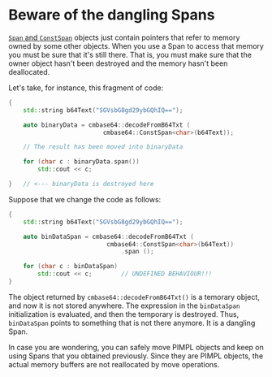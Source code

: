 # Beware of the dangling Spans

[`Span` and `ConstSpan`](Doc/UniquePtrAndSpan.md) objects just contain pointers that refer to memory owned by some other objects. When you use a Span to access that memory you must be sure that it's still there. That is, you must make sure that the owner object hasn't been destroyed and the memory hasn't been deallocated.

Let's take, for instance, this fragment of code:

```C++
{
    std::string b64Text("SGVsbG8gd29ybGQhIQ==");

    auto binaryData = cmbase64::decodeFromB64Txt (
                          cmbase64::ConstSpan<char>(b64Text));

    // The result has been moved into binaryData

    for (char c : binaryData.span())
        std::cout << c;

}   // <--- binaryData is destroyed here
```

Suppose that we change the code as follows:

```C++
{
    std::string b64Text("SGVsbG8gd29ybGQhIQ==");

    auto binDataSpan = cmbase64::decodeFromB64Txt (
                           cmbase64::ConstSpan<char>(b64Text))
                               .span ();

    for (char c : binDataSpan)
        std::cout << c;        // UNDEFINED BEHAVIOUR!!!
}
```

The object returned by `cmbase64::decodeFromB64Txt()` is a temorary object, and now it is not stored anywhere. The expression in the `binDataSpan` initialization is evaluated, and then the temporary is destroyed. Thus, `binDataSpan` points to something that is not there anymore. It is a dangling Span.

In case you are wondering, you can safely move PIMPL objects and keep on using Spans that you obtained previously. Since they are PIMPL objects, the actual memory buffers are not reallocated by move operations.
